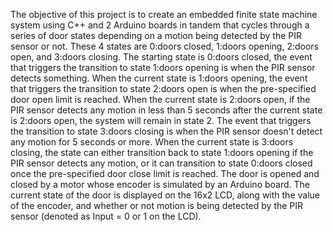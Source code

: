 The objective of this project is to create an embedded finite state machine system using C++ and 2 Arduino boards in tandem that cycles through a series of door states depending on a motion being detected by the PIR sensor or not. 
These 4 states are 0:doors closed, 1:doors opening, 2:doors open, and 3:doors closing.
The starting state is 0:doors closed, the event that triggers the transition to state 1:doors opening is when the PIR sensor detects something. 
When the current state is 1:doors opening, the event that triggers the transition to state 2:doors open is when the pre-specified door open limit is reached.
When the current state is 2:doors open, if the PIR sensor detects any motion in less than 5 seconds after the current state is 2:doors open, the system will remain in state 2. 
The event that triggers the transition to state 3:doors closing is when the PIR sensor doesn't detect any motion for 5 seconds or more. 
When the current state is 3:doors closing, the state can either transition back to state 1:doors opening if the PIR sensor detects any motion, or it can transition to state 0:doors closed once the pre-specified door close limit is reached.
The door is opened and closed by a motor whose encoder is simulated by an Arduino board. 
The current state of the door is displayed on the 16x2 LCD, along with the value of the encoder, and whether or not motion is being detected by the PIR sensor (denoted as Input = 0 or 1 on the LCD). 
